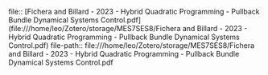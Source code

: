 file:: [Fichera and Billard - 2023 - Hybrid Quadratic Programming - Pullback Bundle Dynamical Systems Control.pdf](file:///home/leo/Zotero/storage/MES7SES8/Fichera and Billard - 2023 - Hybrid Quadratic Programming - Pullback Bundle Dynamical Systems Control.pdf)
file-path:: file:///home/leo/Zotero/storage/MES7SES8/Fichera and Billard - 2023 - Hybrid Quadratic Programming - Pullback Bundle Dynamical Systems Control.pdf
